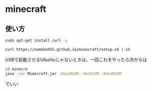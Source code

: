 # minecraft
## 使い方
```sh
sudo apt-get install curl -y

curl https://nameko455.github.io/minecraft/setup.sh | sh
```

USBで起動させるUbuntuじゃないときは、一回これをやったら次からは
```sh
cd minecra
java -jar Minecraft.jar -Xmx1024M -Xms512M -Xmn1024M
```
でいい

